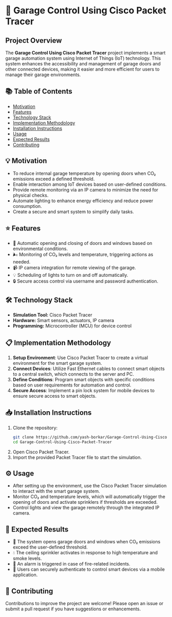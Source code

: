# 🚗 Garage Control Using Cisco Packet Tracer

## Project Overview
The **Garage Control Using Cisco Packet Tracer** project implements a smart garage automation system using Internet of Things (IoT) technology. This system enhances the accessibility and management of garage doors and other connected devices, making it easier and more efficient for users to manage their garage environments.

## 📚 Table of Contents
- [Motivation](#motivation)
- [Features](#features)
- [Technology Stack](#technology-stack)
- [Implementation Methodology](#implementation-methodology)
- [Installation Instructions](#installation-instructions)
- [Usage](#usage)
- [Expected Results](#expected-results)
- [Contributing](#contributing)

## 💡 Motivation
- To reduce internal garage temperature by opening doors when CO₂ emissions exceed a defined threshold.
- Enable interaction among IoT devices based on user-defined conditions.
- Provide remote monitoring via an IP camera to minimize the need for physical checks.
- Automate lighting to enhance energy efficiency and reduce power consumption.
- Create a secure and smart system to simplify daily tasks.

## ⭐ Features
- 🔄 Automatic opening and closing of doors and windows based on environmental conditions.
- 🌬️ Monitoring of CO₂ levels and temperature, triggering actions as needed.
- 📹 IP camera integration for remote viewing of the garage.
- 💡 Scheduling of lights to turn on and off automatically.
- 🔒 Secure access control via username and password authentication.

## 🛠️ Technology Stack
- **Simulation Tool:** Cisco Packet Tracer
- **Hardware:** Smart sensors, actuators, IP camera
- **Programming:** Microcontroller (MCU) for device control

## 📋 Implementation Methodology
1. **Setup Environment**: Use Cisco Packet Tracer to create a virtual environment for the smart garage system.
2. **Connect Devices**: Utilize Fast Ethernet cables to connect smart objects to a central switch, which connects to the server and PC.
3. **Define Conditions**: Program smart objects with specific conditions based on user requirements for automation and control.
4. **Secure Access**: Implement a pin lock system for mobile devices to ensure secure access to smart objects.

## 📥 Installation Instructions
1. Clone the repository:
   ```bash
   git clone https://github.com/yash-borkar/Garage-Control-Using-Cisco-Packet-Tracer.git
   cd Garage-Control-Using-Cisco-Packet-Tracer
2. Open Cisco Packet Tracer.
3. Import the provided Packet Tracer file to start the simulation.

## ⚙️ Usage
- After setting up the environment, use the Cisco Packet Tracer simulation to interact with the smart garage system.
- Monitor CO₂ and temperature levels, which will automatically trigger the opening of doors and activate sprinklers if thresholds are exceeded.
- Control lights and view the garage remotely through the integrated IP camera.

## 🎯 Expected Results
- 🚪 The system opens garage doors and windows when CO₂ emissions exceed the user-defined threshold.
- 💧 The ceiling sprinkler activates in response to high temperature and smoke levels.
- 🚨 An alarm is triggered in case of fire-related incidents.
- 🔐 Users can securely authenticate to control smart devices via a mobile application.

## 🤝 Contributing
Contributions to improve the project are welcome! Please open an issue or submit a pull request if you have suggestions or enhancements.
